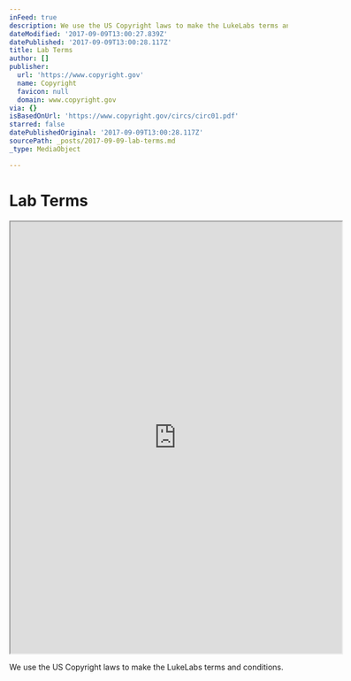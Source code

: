 ```yaml
---
inFeed: true
description: We use the US Copyright laws to make the LukeLabs terms and conditions.
dateModified: '2017-09-09T13:00:27.839Z'
datePublished: '2017-09-09T13:00:28.117Z'
title: Lab Terms
author: []
publisher:
  url: 'https://www.copyright.gov'
  name: Copyright
  favicon: null
  domain: www.copyright.gov
via: {}
isBasedOnUrl: 'https://www.copyright.gov/circs/circ01.pdf'
starred: false
datePublishedOriginal: '2017-09-09T13:00:28.117Z'
sourcePath: _posts/2017-09-09-lab-terms.md
_type: MediaObject

---
```

# Lab Terms

<iframe src="https://drive.google.com/viewerng/viewer?url=https%3A//www.copyright.gov/circs/circ01.pdf&amp;embedded=true" width="600" height="780" style=""></iframe>

We use the US Copyright laws to make the LukeLabs terms and conditions.
